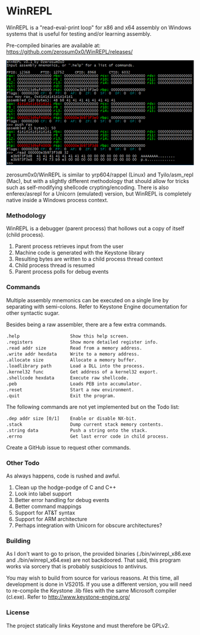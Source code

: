 # WinREPL
WinREPL is a "read-eval-print loop" for x86 and x64 assembly on Windows systems that is useful for testing and/or learning assembly.

Pre-compiled binaries are available at: https://github.com/zerosum0x0/WinREPL/releases/

![WinREPL](/screenshot.png?raw=true "WinREPL")

zerosum0x0/WinREPL is similar to yrp604/rappel (Linux) and Tyilo/asm_repl (Mac), but with a slightly different methodology that should allow for tricks such as self-modifying shellcode crypting/encoding. There is also enferex/asrepl for a Unicorn (emulated) version, but WinREPL is completely native inside a Windows process context.

### Methodology
WinREPL is a debugger (parent process) that hollows out a copy of itself (child process).

1. Parent process retrieves input from the user
2. Machine code is generated with the Keystone library
3. Resulting bytes are written to a child process thread context
4. Child process thread is resumed
5. Parent process polls for debug events

### Commands
Multiple assembly mnemonics can be executed on a single line by separating with semi-colons. Refer to Keystone Engine documentation for  other syntactic sugar.

Besides being a raw assembler, there are a few extra commands.

```
.help                   Show this help screen.
.registers              Show more detailed register info.
.read addr size         Read from a memory address.
.write addr hexdata     Write to a memory address.
.allocate size          Allocate a memory buffer.
.loadlibrary path       Load a DLL into the process.
.kernel32 func          Get address of a kernel32 export.
.shellcode hexdata      Execute raw shellcode.
.peb                    Loads PEB into accumulator.
.reset                  Start a new environment.
.quit                   Exit the program.
```

The following commands are not yet implemented but on the Todo list:

```
.dep addr size [0/1]    Enable or disable NX-bit.
.stack                  Dump current stack memory contents.
.string data            Push a string onto the stack.
.errno                  Get last error code in child process.
```

Create a GitHub issue to request other commands.

### Other Todo
As always happens, code is rushed and awful.

1. Clean up the hodge-podge of C and C++
2. Look into label support
3. Better error handling for debug events
4. Better command mappings
5. Support for AT&T syntax
6. Support for ARM architecture
7. Perhaps integration with Unicorn for obscure architectures?

### Building
As I don't want to go to prison, the provided binaries (./bin/winrepl_x86.exe and ./bin/winrepl_x64.exe) are not backdoored. That said, this program works via sorcery that is probably suspicious to antivirus.

You may wish to build from source for various reasons. At this time, all development is done in VS2015. If you use a different version, you will need to re-compile the Keystone .lib files with the same Microsoft compiler (cl.exe). Refer to http://www.keystone-engine.org/

### License
The project statically links Keystone and must therefore be GPLv2.
